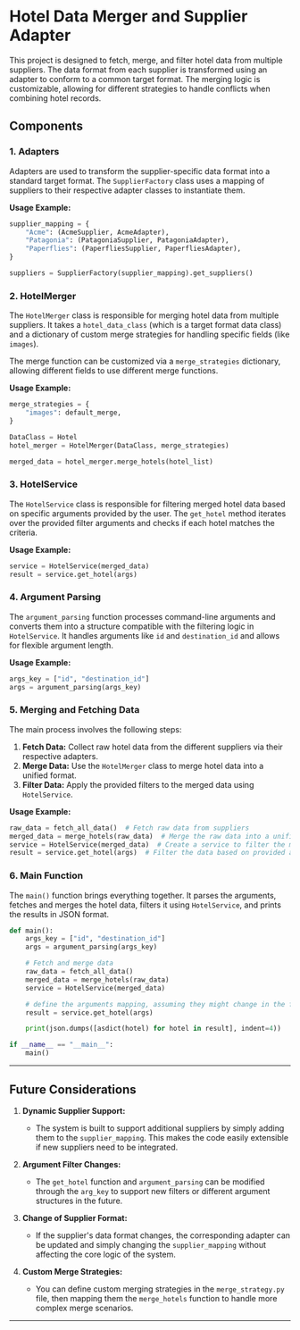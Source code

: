 # Hotel Data Merger and Supplier Adapter

This project is designed to fetch, merge, and filter hotel data from multiple suppliers. The data format from each supplier is transformed using an adapter to conform to a common target format. The merging logic is customizable, allowing for different strategies to handle conflicts when combining hotel records.

## Components

### 1. **Adapters**

Adapters are used to transform the supplier-specific data format into a standard target format. The `SupplierFactory` class uses a mapping of suppliers to their respective adapter classes to instantiate them.

**Usage Example:**

```python
supplier_mapping = {
    "Acme": (AcmeSupplier, AcmeAdapter),
    "Patagonia": (PatagoniaSupplier, PatagoniaAdapter),
    "Paperflies": (PaperfliesSupplier, PaperfliesAdapter),
}

suppliers = SupplierFactory(supplier_mapping).get_suppliers()
```

### 2. **HotelMerger**

The `HotelMerger` class is responsible for merging hotel data from multiple suppliers. It takes a `hotel_data_class` (which is a target format data class) and a dictionary of custom merge strategies for handling specific fields (like `images`).

The merge function can be customized via a `merge_strategies` dictionary, allowing different fields to use different merge functions.

**Usage Example:**

```python
merge_strategies = {
    "images": default_merge,
}

DataClass = Hotel
hotel_merger = HotelMerger(DataClass, merge_strategies)

merged_data = hotel_merger.merge_hotels(hotel_list)
```

### 3. **HotelService**

The `HotelService` class is responsible for filtering merged hotel data based on specific arguments provided by the user. The `get_hotel` method iterates over the provided filter arguments and checks if each hotel matches the criteria.

**Usage Example:**

```python
service = HotelService(merged_data)
result = service.get_hotel(args)
```

### 4. **Argument Parsing**

The `argument_parsing` function processes command-line arguments and converts them into a structure compatible with the filtering logic in `HotelService`. It handles arguments like `id` and `destination_id` and allows for flexible argument length.

**Usage Example:**

```python
args_key = ["id", "destination_id"]
args = argument_parsing(args_key)
```

### 5. **Merging and Fetching Data**

The main process involves the following steps:

1. **Fetch Data:** Collect raw hotel data from the different suppliers via their respective adapters.
2. **Merge Data:** Use the `HotelMerger` class to merge hotel data into a unified format.
3. **Filter Data:** Apply the provided filters to the merged data using `HotelService`.

**Usage Example:**

```python
raw_data = fetch_all_data()  # Fetch raw data from suppliers
merged_data = merge_hotels(raw_data)  # Merge the raw data into a unified format
service = HotelService(merged_data)  # Create a service to filter the merged data
result = service.get_hotel(args)  # Filter the data based on provided arguments
```

### 6. **Main Function**

The `main()` function brings everything together. It parses the arguments, fetches and merges the hotel data, filters it using `HotelService`, and prints the results in JSON format.

```python
def main():
    args_key = ["id", "destination_id"]
    args = argument_parsing(args_key)

    # Fetch and merge data
    raw_data = fetch_all_data()
    merged_data = merge_hotels(raw_data)
    service = HotelService(merged_data)

    # define the arguments mapping, assuming they might change in the future
    result = service.get_hotel(args)

    print(json.dumps([asdict(hotel) for hotel in result], indent=4))

if __name__ == "__main__":
    main()
```

---

## Future Considerations

1. **Dynamic Supplier Support:**

   - The system is built to support additional suppliers by simply adding them to the `supplier_mapping`. This makes the code easily extensible if new suppliers need to be integrated.

2. **Argument Filter Changes:**

   - The `get_hotel` function and `argument_parsing` can be modified through the `arg_key` to support new filters or different argument structures in the future.

3. **Change of Supplier Format:**

   - If the supplier's data format changes, the corresponding adapter can be updated and simply changing the `supplier_mapping` without affecting the core logic of the system.

4. **Custom Merge Strategies:**
   - You can define custom merging strategies in the `merge_strategy.py` file, then mapping them the `merge_hotels` function to handle more complex merge scenarios.

---
